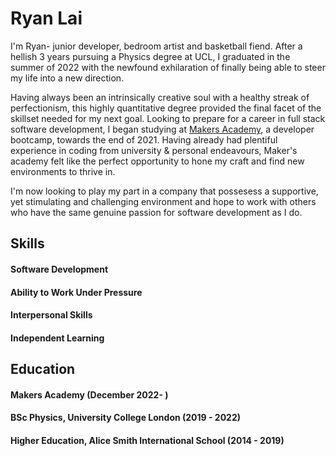 # Ryan Lai

I'm Ryan- junior developer, bedroom artist and basketball fiend. After a hellish 3 years pursuing a Physics degree at UCL, I graduated in the summer of 2022 with the newfound exhilaration of finally being able to steer my life into a new direction. 

Having always been an intrinsically creative soul with a healthy streak of perfectionism, this highly quantitative degree provided the final facet of the skillset needed for my next goal. Looking to prepare for a career in full stack software development, I began studying at <a href="http://www.makersacademy.com/">Makers Academy</a>, a developer bootcamp, towards the end of 2021. Having already had plentiful experience in coding from university & personal endeavours, Maker's academy felt like the perfect opportunity to hone my craft and find new environments to thrive in. 

I'm now looking to play my part in a company that possesess a supportive, yet stimulating and challenging environment and hope to work with others who have the same genuine passion for software development as I do.

## Skills

#### Software Development

#### Ability to Work Under Pressure

#### Interpersonal Skills

#### Independent Learning

## Education

#### Makers Academy (December 2022- )

#### BSc Physics, University College London (2019 - 2022)

#### Higher Education, Alice Smith International School (2014 - 2019)